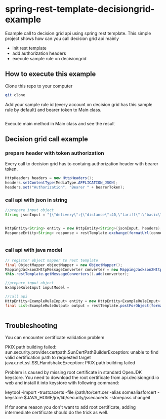 # spring-rest-template-decisiongrid-example
Example call to decision grid api using spring rest template.
This simple project shows how can you call decision grid api mainly
- init rest template
- add authorization headers
- execute sample rule on decisiongrid 

## How to execute this example
Clone this repo to your computer
````bash
git clone 
````

Add your sample rule id (every account on decision grid has this sample rule by default) and bearer token to Main class. 
````java

````


Execute main method in Main class and see the result

## Decision grid call example

### prepare header with token authorization
Every call to decision grid has to containg authorization header with bearer token.

````java
HttpHeaders headers = new HttpHeaders();
headers.setContentType(MediaType.APPLICATION_JSON);
headers.set("Authorization", "Bearer " + bearerToken);
````

### call api with json in string 

````java
//prepare input object
String jsonInput = "{\"delivery\":{\"distance\":40,\"tariff\":\"basic\"},\"pack\":{\"weight\":4,\"longestSide\":50}}";
        

HttpEntity<String> entity = new HttpEntity<String>(jsonInput, headers);
ResponseEntity<String> response = restTemplate.exchange(formatUrl(connectionUrl, ruleId, version), HttpMethod.POST, entity, String.class);
        
````

### call api with java model

````java
// register object mapper to rest template
final ObjectMapper objectMapper = new ObjectMapper();
MappingJackson2HttpMessageConverter converter = new MappingJackson2HttpMessageConverter(objectMapper);        
this.restTemplate.getMessageConverters().add(converter);

//prepare input object
ExampleRuleInput inputModel =

//call api
HttpEntity<ExampleRuleInput> entity = new HttpEntity<ExampleRuleInput>(inputModel, headers);
final List<ExampleRuleOutput> output = restTemplate.postForObject(formatUrl(connectionUrl, ruleId, version), entity, List.class);
        
````

## Troubleshooting
You can encounter certificate validation problem

PKIX path building failed: sun.security.provider.certpath.SunCertPathBuilderException: unable to find valid certification path to requested target
javax.net.ssl.SSLHandshakeException: PKIX path building failed

Problem is caused by missing root certificate in standard OpenJDK keystore. 
You need to download the root certificate from api.decisiongrid.io web and install it into keystore with following command:

keytool -import -trustcacerts -file /path/to/cert.cer -alias somealiasforcert -keystore $JAVA_HOME/jre/lib/security/jssecacerts -storepass changeit

If for some reason you don't want to add root certificate, adding intermediate certificate should do the trick as well.
